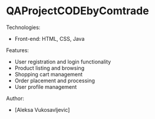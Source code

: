 # QAProjectCODEbyComtrade

Technologies:
- Front-end: HTML, CSS, Java

Features:
- User registration and login functionality
- Product listing and browsing
- Shopping cart management
- Order placement and processing
- User profile management

Author:
- [Aleksa Vukosavljevic]
